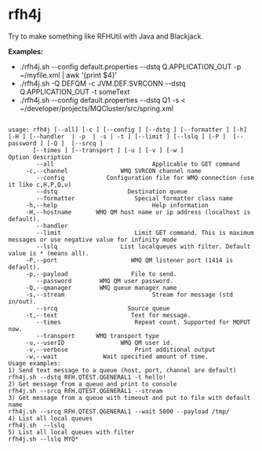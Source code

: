 rfh4j
=====
Try to make something like RFHUtil with Java and Blackjack.

__Examples:__

* ./rfh4j.sh --config default.properties --dstq Q.APPLICATION_OUT -p ~/myfile.xml | awk '{print $4}'
* ./rfh4j.sh -Q DEFQM -c JVM.DEF.SVRCONN --dstq Q.APPLICATION_OUT -t someText
* ./rfh4j.sh --config default.properties --dstq Q1 -s < ~/developer/projects/MQCluster/src/spring.xml
<pre><code>
usage: rfh4j [--all] [-c <channel>] [--config <config_file>] [--dstq <queue>] [--formatter <arg>] [-h] [-H <hostname or IP>] [--handler <handler.class> | -p <file> | -s | -t <text>] [--limit <arg>] [--lslq <pattern>] [-P <port>]  [--password <user password>] [-Q <queue manager>]  [--srcq <queue>]
       [--times <arg>] [--transport <binding|client>] [-u <user id>] [-v <arg>] [-w <milliseconds>]
Option description
        --all                            Applicable to GET command
     -c,--channel <channel>              WMQ SVRCON channel name
        --config <config_file>           Configuration file for WMQ connection (use it like c,H,P,Q,u)
        --dstq <queue>                   Destination queue
        --formatter <arg>                Special formatter class name
     -h,--help                           Help information
     -H,--hostname <hostname or IP>      WMQ QM host name or ip address (localhost is default).
        --handler <handler.class>
        --limit <arg>                    Limit GET command. This is maximum messages or use negative value for infinity mode
        --lslq <pattern>                 List localqueues with filter. Default value is * (means all).
     -P,--port <port>                    WMQ QM listener port (1414 is default).
     -p,--payload <file>                 File to send.
        --password <user password>       WMQ QM user password.
     -Q,--qmanager <queue manager>       WMQ queue manager name
     -s,--stream                         Stream for message (std in/out).
        --srcq <queue>                   Source queue
     -t,--text <text>                    Text for message.
        --times <arg>                    Repeat count. Supported for MQPUT now.
        --transport <binding|client>     WMQ transport type
     -u,--userID <user id>               WMQ QM user id.
     -v,--verbose <arg>                  Print additional output
     -w,--wait <milliseconds>            Wait specified amount of time.
Usage examples:
1) Send text message to a queue (host, port, channel are default)
rfh4j.sh --dstq RFH.QTEST.QGENERAL1 -t hello!
2) Get message from a queue and print to console
rfh4j.sh --srcq RFH.QTEST.QGENERAL1 --stream
3) Get message from a queue with timeout and put to file with default name
rfh4j.sh --srcq RFH.QTEST.QGENERAL1 --wait 5000 --payload /tmp/
4) List all local queues
rfh4j.sh  --lslq
5) List all local queues with filter
rfh4j.sh --lslq MYQ*
</code></pre>